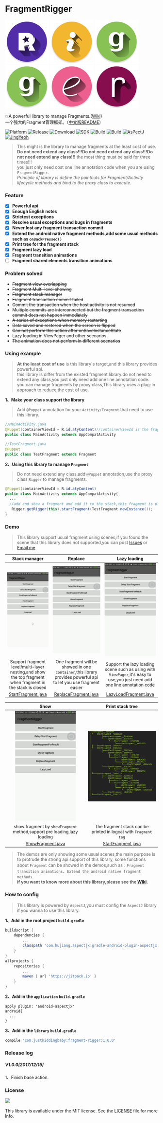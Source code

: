 # FragmentRigger
![R](/images/R.png)
![i](/images/i.png)
![g](/images/g.png)
![g](/images/g.png)
![e](/images/e.png)
![r](/images/r.png)

:boom:A powerful library to manage Fragments.([Wiki](https://github.com/JustKiddingBaby/FragmentRigger/wiki))    
一个强大的Fragment管理框架。（[中文版README](README-CN.md)）

![Platform](https://img.shields.io/badge/platform-Androd-green.svg)
![Release](https://img.shields.io/badge/release-1.0.0-brightgreen.svg)
![Download](https://api.bintray.com/packages/jkb/maven/fragment-rigger/images/download.svg)
![SDK](https://img.shields.io/badge/SDK-12%2B-green.svg)
![Build](https://img.shields.io/badge/build-passing-brightgreen.svg)
![Build](https://img.shields.io/badge/Powered%20by-AsPectJ-blue.svg)
[![AsPectJ](https://img.shields.io/badge/license-MIT-yellowgreen.svg)](https://github.com/HujiangTechnology/gradle_plugin_android_aspectjx)
[![JingYeoh](https://img.shields.io/badge/author-JustKiddingBaby-red.svg)](http://blog.justkiddingbaby.com/)

>This might is the library to manage fragments at the least cost of use.  
**Do not need extend any class!!!Do not need extend any class!!!Do not need extend any class!!!** the most thing must be said for three times!!!  
you just only need cost one line annotation code when you are using `FragmentRigger`.   
*Principle of library is define the pointcuts for Fragment/Activity lifecycle methods and bind to the proxy class to execute.*

### Feature
- [x] **Powerful api**
- [x] **Enough English notes**
- [x] **Strictest exceptions**
- [x] **Resolve usual exceptions and bugs in fragments**
- [x] **Never lost any fragment transaction commit**
- [x] **Extend the android native fragment methods,add some usual methods such as `onBackPressed()`**
- [x] **Print tree for the fragment stack**
- [x] **Fragment lazy load**
- [x] **Fragment transition animations**
- [ ] **Fragment shared elements transition animations**

### Problem solved
* ~~Fragment view overlapping~~
* ~~Fragment Multi-level showing~~
* ~~Fragment stack manager~~
* ~~Fragment transaction commit failed~~
* ~~Commit the transaction when the host activity is not resumed~~
* ~~Multiple commits are interconnected but the fragment transaction commit does not happen immediately~~
* ~~A series of exceptions when memory restarting~~
* ~~Data saved and restored when the screen is flipped~~
* ~~Can not perform this action after onSaveInstanceState~~
* ~~Lazy loading in ViewPager and other scenarios~~
* ~~The animation does not perform in different scenarios~~

### Using example
>**At the least cost of use** is this library's target,and this library provides powerful api.   
this library is differ from the existed fragment library.do not need to extend any class,you just only need add one line annotation code.   
you can manage fragments by proxy class,This library uses a plug-in approach to reduce the cost of use.

**1、Make your class support the library**
>Add `@Puppet` annotation for your `Activity/Fragment` that need to use this library.

```java
//MainActivity.java
@Puppet(containerViewId = R.id.atyContent)//containerViewId is the fragment to be placed in.
public class MainActivity extends AppCompatActivity
```
```java
//TestFragment.java
@Puppet
public class TestFragment extends Fragment
```

**2、Using this library to manage `Fragment`**
>Do not need extend any class,add `@Puppet` annotation,use the proxy class `Rigger` to manage fragments.

```java
@Puppet(containerViewId = R.id.atyContent)
public class MainActivity extends AppCompatActivity{
  ...
  //add and show a fragment and add it to the stack,this fragment is placed in the container view.
   Rigger.getRigger(this).startFragment(TestFragment.newInstance());
}
```

### Demo
>This library support usual fragment using scenes,if you found the scene that this library does not supported,you can post [Issues](https://github.com/JustKiddingBaby/FragmentRigger/issues) or [Email me](mailto:yangjing9611@foxmail.com)

|Stack manager|Replace|Lazy loading|
|:-----------:|:-----:|:---------:|
|<img src="/images/start.gif" width = "200px"/>|<img src="/images/replace.gif" width = "200px"/>|<img src="/images/lazyload.gif" width = "200px"/>|
|Support fragment level/multi-layer nesting,and show the top fragment when fragment in the stack is closed|One fragment will be showed in one `container`,this library provides powerful api to let you use fragment easier|Support the lazy loading scene such as using with `ViewPager`,it's easy to use,you just need add one line annotation code|
|[StartFragment.java](/app/src/main/java/com/yj/app/test/start/StartFragment.java)|[ReplaceFragment.java](/app/src/main/java/com/yj/app/test/replace/ReplaceFragment.java)|[LazyLoadFragment.java](/app/src/main/java/com/yj/app/test/lazyload/LazyLoadFragment.java)

|Show|Print stack tree|
|:--:|:--------------:|
|<img src="/images/show.gif" width = "200px"/>|<img src="/images/tree.png" width = "300px"/>|
|show fragment by `showFragment` method,support pre loading,lazy loading|The fragment stack can be printed in logcat with `Fragment tag`|
|[ShowFragment.java](/app/src/main/java/com/yj/app/test/show/ShowFragment.java)|[StartFragment.java](/app/src/main/java/com/yj/app/test/start/StartFragment.java)|

>The demos are only showing some usual scenes,the main purpose is to protrude the strong api support of this library,
some functions about `Fragment` can be showed in the demos,such as：`Fragment transition animations`、`Extend the android native fragment methods`.   
**if you want to know more about this library,please see the [Wiki](https://github.com/JustKiddingBaby/FragmentRigger/wiki).**

### How to config
>This library is powered by `AspectJ`,you must config the `AspectJ` library if you wanna to use this library.

**1、Add in the root project `build.gradle`**
```gradle
buildscript {
    dependencies {
        ...
        classpath 'com.hujiang.aspectjx:gradle-android-plugin-aspectjx:1.0.10'
    }
}
allprojects {
    repositories {
        ...
        maven { url 'https://jitpack.io' }
    }
}
```
**2、Add in the `application` `build.gradle`**
```gralde
apply plugin: 'android-aspectjx'
android{
  ...
}
```
**3、Add in the `library` `build.gradle`**
```gradle
compile 'com.justkiddingbaby:fragment-rigger:1.0.0'
```

### Release log
##### V1.0.0[2017/12/15]  
1、Finish base action.

### License
![](https://upload.wikimedia.org/wikipedia/commons/thumb/f/f8/License_icon-mit-88x31-2.svg/128px-License_icon-mit-88x31-2.svg.png)

This library is available under the MIT license. See the [LICENSE](https://opensource.org/licenses/MIT) file for more info.